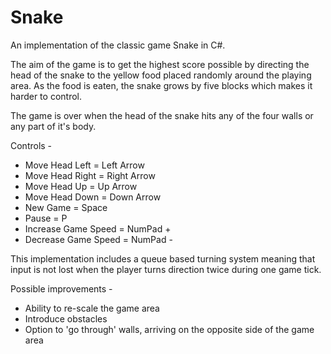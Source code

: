 # Snake

An implementation of the classic game Snake in C#.

The aim of the game is to get the highest score possible by directing the head of the snake to the yellow food placed randomly around the playing area.
As the food is eaten, the snake grows by five blocks which makes it harder to control.

The game is over when the head of the snake hits any of the four walls or any part of it's body.

Controls - 

* Move Head Left = Left Arrow
* Move Head Right = Right Arrow
* Move Head Up = Up Arrow
* Move Head Down = Down Arrow
* New Game = Space
* Pause = P
* Increase Game Speed = NumPad +
* Decrease Game Speed = NumPad -

This implementation includes a queue based turning system meaning that input is not lost when the player turns direction twice during one game tick.

Possible improvements - 

* Ability to re-scale the game area
* Introduce obstacles
* Option to 'go through' walls, arriving on the opposite side of the game area